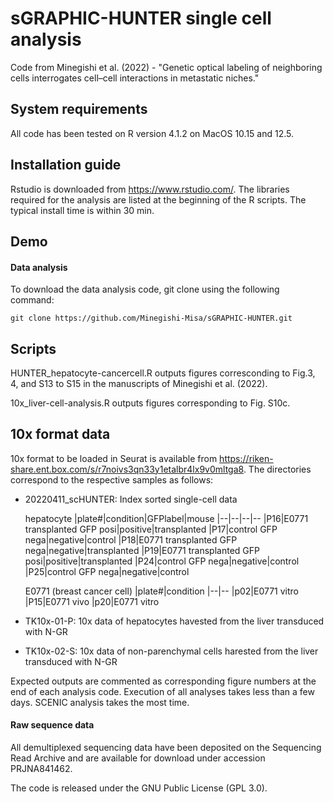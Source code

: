 # sGRAPHIC-HUNTER single cell analysis
Code from Minegishi et al. (2022) - "Genetic optical labeling of neighboring cells interrogates cell–cell interactions in metastatic niches." 


## System requirements
All code has been tested on R version 4.1.2 on MacOS 10.15 and 12.5. 


## Installation guide
Rstudio is downloaded from https://www.rstudio.com/. 
The libraries required for the analysis are listed at the beginning of the R scripts. 
The typical install time is within 30 min. 


## Demo

####  Data analysis 
To download the data analysis code, git clone using the following command: 

    git clone https://github.com/Minegishi-Misa/sGRAPHIC-HUNTER.git


## Scripts 

HUNTER_hepatocyte-cancercell.R outputs figures corresconding to Fig.3, 4, and S13 to S15 in the manuscripts of Minegishi et al. (2022).

10x_liver-cell-analysis.R outputs figures corresponding to Fig. S10c. 

## 10x format data

10x format to be loaded in Seurat is available from https://riken-share.ent.box.com/s/r7noivs3qn33y1etalbr4lx9v0mltga8. 
The directories correspond to the respective samples as follows:

- 20220411_scHUNTER: Index sorted single-cell data 

    hepatocyte
    |plate#|condition|GFPlabel|mouse
    |--|--|--|--
    |P16|E0771 transplanted GFP posi|positive|transplanted
    |P17|control GFP nega|negative|control
    |P18|E0771 transplanted GFP nega|negative|transplanted
    |P19|E0771 transplanted GFP posi|positive|transplanted
    |P24|control GFP nega|negative|control
    |P25|control GFP nega|negative|control


    E0771 (breast cancer cell)
    |plate#|condition
    |--|--
    |p02|E0771 vitro
    |P15|E0771 vivo
    |p20|E0771 vitro

- TK10x-01-P: 10x data of hepatocytes havested from the liver transduced with N-GR

- TK10x-02-S: 10x data of non-parenchymal cells harested from the liver transduced with N-GR

Expected outputs are commented as corresponding figure numbers at the end of each analysis code. 
Execution of all analyses takes less than a few days.
SCENIC analysis takes the most time.


####  Raw sequence data
 All demultiplexed sequencing data have been deposited on the Sequencing Read Archive and are available for download under accession PRJNA841462.


The code is released under the GNU Public License (GPL 3.0).


